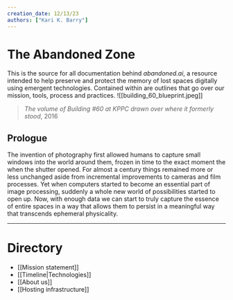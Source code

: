 ```yaml
---
creation_date: 12/13/23
authors: ["Kari K. Barry"]
---
```


# The Abandoned Zone

This is the source for all documentation behind *abandoned.ai*, a resource intended to help preserve and protect the memory of lost spaces digitally using emergent technologies. Contained within are outlines that go over our mission, tools, process and practices.
![[building_60_blueprint.jpeg]]
> *The volume of Building #60 at KPPC drawn over where it formerly stood*, 2016
## Prologue

The invention of photography first allowed humans to capture small windows into the world around them, frozen in time to the exact moment the when the shutter opened. For almost a century things remained more or less unchanged aside from incremental improvements to cameras and film processes. Yet when computers started to become an essential part of image processing, suddenly a whole new world of possibilities started to open up. Now, with enough data we can start to truly capture the essence of entire spaces in a way that allows them to persist in a meaningful way that transcends ephemeral physicality.

---

# Directory

- [[Mission statement]]
- [[Timeline|Technologies]]
- [[About us]]
- [[Hosting infrastructure]]